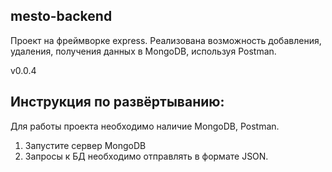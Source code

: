 ## mesto-backend
Проект на фреймворке express. Реализована возможность добавления, удаления, получения данных в MongoDB, используя Postman.

v0.0.4

## Инструкция по развёртыванию:
Для работы проекта необходимо наличие MongoDB, Postman.

1) Запустите сервер MongoDB
2) Запросы к БД необходимо отправлять в формате JSON.
